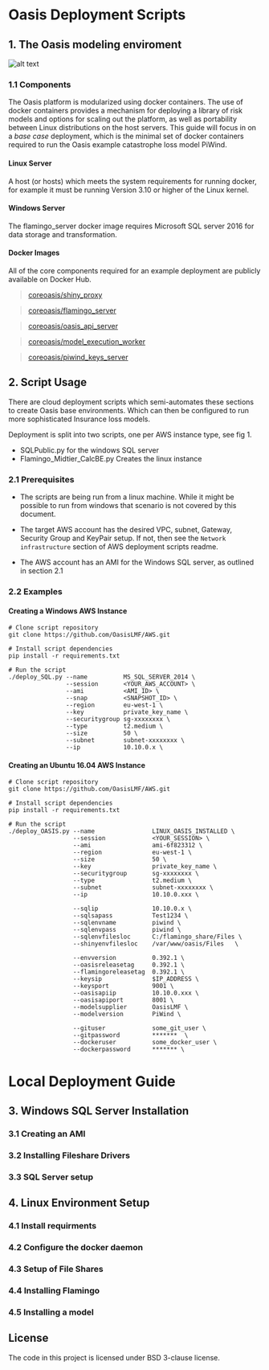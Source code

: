 # Oasis Deployment Scripts

## 1. The Oasis modeling enviroment

![alt text](https://github.com/OasisLMF/deployment/raw/assets/fig_oasis_environment.png )



### 1.1 Components
The Oasis platform is modularized using docker containers. The use of docker containers provides a mechanism for deploying a library of risk models and options for scaling out the platform, as well as portability between Linux distributions on the host servers. This guide will focus in on a *base case* deployment, which is the minimal set of docker containers required to run the Oasis example catastrophe loss model PiWind.

#### Linux Server
A host (or hosts) which meets the system requirements for running docker, for example it must be running Version 3.10 or higher of the Linux kernel.


#### Windows Server
The flamingo_server docker image requires Microsoft SQL server 2016 for data storage and transformation.

#### Docker Images
All of the core components required for an example deployment are publicly available on Docker Hub.


>  [coreoasis/shiny_proxy](https://hub.docker.com/r/coreoasis/shiny_proxy)


>  [coreoasis/flamingo_server](https://hub.docker.com/r/coreoasis/flamingo_server)


>  [coreoasis/oasis_api_server](https://hub.docker.com/r/coreoasis/oasis_api_server)

>  [coreoasis/model_execution_worker](https://hub.docker.com/r/coreoasis/model_execution_worker)

>  [coreoasis/piwind_keys_server](https://hub.docker.com/r/coreoasis/piwind_keys_server)


<!--- ### 1.2 Optional Components -->

## 2. Script Usage
There are cloud deployment scripts which semi-automates these sections to create Oasis base environments. Which can then be configured to run more sophisticated Insurance loss models.

Deployment is split into two scripts, one per AWS instance type, see fig 1.
* SQLPublic.py for the windows SQL server
* Flamingo_Midtier_CalcBE.py Creates the linux instance

### 2.1 Prerequisites
* The scripts are being run from a linux machine. While it might be possible to run from windows that scenario is not covered by this document.

* The target AWS account has the desired VPC, subnet, Gateway, Security Group and KeyPair setup. If not, then see the `Network infrastructure` section of AWS deployment scripts readme.

* The AWS account has an AMI for the Windows SQL server, as outlined in section 2.1

### 2.2 Examples

#### Creating a Windows AWS Instance
```
# Clone script repository
git clone https://github.com/OasisLMF/AWS.git

# Install script dependencies  
pip install -r requirements.txt

# Run the script
./deploy_SQL.py --name          MS_SQL_SERVER_2014 \
                --session       <YOUR_AWS_ACCOUNT> \
                --ami           <AMI_ID> \
                --snap          <SNAPSHOT_ID> \
                --region        eu-west-1 \
                --key           private_key_name \
                --securitygroup sg-xxxxxxxx \
                --type          t2.medium \
                --size          50 \
                --subnet        subnet-xxxxxxxx \
                --ip            10.10.0.x \
```

#### Creating an Ubuntu 16.04 AWS Instance
```
# Clone script repository
git clone https://github.com/OasisLMF/AWS.git

# Install script dependencies  
pip install -r requirements.txt

# Run the script
./deploy_OASIS.py --name                LINUX_OASIS_INSTALLED \
                  --session             <YOUR_SESSION> \
                  --ami                 ami-6f823312 \
                  --region              eu-west-1 \
                  --size                50 \
                  --key                 private_key_name \
                  --securitygroup       sg-xxxxxxxx \
                  --type                t2.medium \
                  --subnet              subnet-xxxxxxxx \
                  --ip                  10.10.0.xxx \

                  --sqlip               10.10.0.x \
                  --sqlsapass           Test1234 \
                  --sqlenvname          piwind \
                  --sqlenvpass          piwind \
                  --sqlenvfilesloc      C:/flamingo_share/Files \
                  --shinyenvfilesloc    /var/www/oasis/Files   \

                  --envversion          0.392.1 \
                  --oasisreleasetag     0.392.1 \
                  --flamingoreleasetag  0.392.1 \
                  --keysip              $IP_ADDRESS \
                  --keysport            9001 \
                  --oasisapiip          10.10.0.xxx \
                  --oasisapiport        8001 \
                  --modelsupplier       OasisLMF \
                  --modelversion        PiWind \

                  --gituser             some_git_user \
                  --gitpassword         *******  \
                  --dockeruser          some_docker_user \
                  --dockerpassword      ******* \
```

# Local Deployment Guide


## 3. Windows SQL Server Installation

### 3.1 Creating an AMI
### 3.2 Installing Fileshare Drivers
### 3.3 SQL Server setup

## 4. Linux Environment Setup

### 4.1 Install requirments
### 4.2 Configure the docker daemon
### 4.3 Setup of File Shares
### 4.4 Installing Flamingo
### 4.5 Installing a model

## License
The code in this project is licensed under BSD 3-clause license.

<!---

# AWS
Provides a fully automated build of the Oasis platform on AWS. Alternatively, the scripts can be used to deploy a standalone system via a more manual process.



- [Prerequisites](#prerequisites)
    - [Python](#python)
    - [AWS](#aws)
    - [Github and Dockerhub](#github-and-dockerhub)
    - [SQL Server AMI](#sql-server-ami)
- [Dependencies](#dependencies)
- [Configuration](#configuration)
- [Documentation](#documentation)
    - [Flamingo Server Configuration](#flamingo-server-configuration)
    - [OASIS Environment Directories](#oasis-environment-directories)
    - [Docker Containers](#docker-containers)
- [Licence](#licence)



## Prerequisites

### Python

Minimum version of Python is 3.2 (from [pyqver](https://github.com/ghewgill/pyqver)).

### AWS

You need the [AWS CLI](https://aws.amazon.com/cli/?nc1=f_ls) installed. Most options depend on your AWS setup. You can configure the AWS `credentials` file – located at `~/.aws/credentials` on Linux, macOS, or Unix, or at `C:\Users\USERNAME\.aws\credentials` on Windows. This file can contain multiple named profiles in addition to a default profile.

### Github and Dockerhub

You need a GitHub account and a Dockerhub account with access to private OASISLMF repositories and docker images.

### SQL Server AMI

You need to have a SQL Server AMI based on preconfigured SQL server on Windows, that has the necessary configuraton on the SQL server for the Oasis environment.

Follow these steps to configure your SQL Server AMI:

**Network infrastructure:**

1. Create a VPC. For instance:
    - CIDR: `10.0.0.0/16`
    - DNS resolution: yes
    - DNS hostnames: no
1. Create subnet  and a subnet for your Flamingo installation. For instance:
    - CIDR: `10.0.1.0/24`
    - Auto-assign Public IP: yes (_Subnet Actions_ menu)
1. Create Internet Gateway for the VPC, and attach it the the VPC (_Actions_ menu).
1. Add route to the Internet gateway to subnet route table with destination `0.0.0.0/0`.
1. Create Security Group for Remote Desktop Connection:
    - Type: RDP
    - Protocol: TCP
    - Port Range: `3389`
    - Source: `0.0.0.0/0` (all Internet)
1. Create Security Group for SQL Server and file sharing:
    ![SQL Server and file sharing security group](doc/pics/sql-server-and-file-sharing-security-group.png)

**SQL Server AMI:**

1. Create EC2 instance from Community AMIs: Windows_Server-2012-R2_RTM-English-64Bit-SQL_2016_SP1_Web:
    - Type: _t2.medium_
    - Volume: _50GB SSD gp2 not encrypted_
    - IAM: no role
    - Security groups: select the two security groups for RDP connection, SQL server and file sharing.
1. Get Windows Password (_Actions_ menu) for _Administrator_ user. Keep it safe for later AMI instance access.
2. Launch SQL Server instance and connect to it from your local machine with Microsoft Remote Desktop.
3. Run Update Windows.
4. Download and install [Microsoft Access Database Engine 2010 (x64)](https://www.microsoft.com/en-US/download/details.aspx?id=13255).
5. Create `flamingo_share` directory under `C:\`, and setup file share:
    - Do not turn share on public network, only private.
    - Add a new user `flamingo`/_password_ to full access list.
6. [Update SSMS](https://docs.microsoft.com/en-us/sql/ssms/download-sql-server-management-studio-ssms?view=sql-server-2017) with latest version.
7. Allow _sa_ remote connection to SQL Server:
    - Use SQL Server Management Studio to connect to your database server using Windows Authentication with _Administrator_ user.
    - Expand the _Security_ and _Logins_ groups, and open _sa_ account properties.
    - On the default screen (_General_) set a new _Password_ as you see fit. Save it for database access from repository scripts.
    - Select the _Status_ screen on the left, and set the _Login:_ option to _Enabled_.
    - Right-click the root node (this will name your SQL server) and select _Properties_.
    - Select the _Security_ screen on the left, and set _Server authentication_ to _SQL Server and Windows Authentication mode_.
    - From _Services_ program, restart _SQL Server (MSSQLSERVER)_ service.
10. Create an image from your instance (_Actions_ menu).

## Dependencies

- [Boto3](https://github.com/boto/boto3).

Don't forget to add new dependencies to requirement file:

```sh
pip freeze > requirements.txt
```

## Configuration

This package uses `virtualenv` to configure Python dependencies. After cloning the repository you can install a virtual environment from the command line:

```sh
virtualenv -p python3 env
```

Then, activate the virtual environment and install depedencies:

```sh
source env/bin/activate
pip install -r requirements.txt
```

## Documentation

- `SQLPublic.py` creates a SQL Server instance based on private preconfigured AMI.
- `Flamingo_Midtier_CalcBE.py` creates Flamingo server from CentOS public AMI. It depends on SQL Server and must be run after `SQLPublic.py`. It uses startup script to configure Flamingo components:
    - Flamingo Shiny server from docker image.
    - Midtiers from docker images.
    - Shared folder with SQL Server.

### Flamingo Server Configuration


All operations are done under `centos` user.

Packages:
- Docker CE
- Docker Compose
- CIFS tools in order to access SQL Server shared directory (the SMB/CIFS protocol is a standard file sharing protocol widely deployed on Microsoft Windows machines.)
- `mssql-tools` to access SQL Server database from Linux.

### OASIS Environment Directories

- `/home/centos/download`
- `/home/centos/upload`
- `/home/centos/model_data`
- `/home/centos/flamingo_share`: Shared directory with SQL Server instance.
- `/home/centos/.flamingo_share_credentials`: Credentials for `cifs` tools to mount SQL Server `flamingo_share` directory at `/home/centos/flamingo_share`.
- `/home/centos/Flamingo/Files`: Directory structure skeleton for SQL Server. Its content (empty directories) is copied to SQL Server `flamingo_share` directory.

1. Copy transformation and validation files, and model files to SQL Server shared directory.
1. Create SQL Server DB. Uses `Flamingo/SQLFiles/aws_create_db.py` script to create SQL Server database.
2. Upload PiWind data to SQL Server (`PiWind/SQLFiles/load_data.py`).
4. Run docker container `coreoasis/flamingo_shiny`. It is configured using [`Dockerfile.flamingo_shiny`](https://github.com/OasisLMF/Flamingo/blob/master/Dockerfile.flamingo_shiny). It contains the Flamingo web app from [`BFE_RShiny`](https://github.com/OasisLMF/Flamingo/tree/master/BFE_RShiny) directory.
5. Compose with containers:
    - `/home/centos/Flamingo/build/flamingo.yml`
    - `/home/centos/OasisApi/build/oasisapi.yml`
    - `/home/centos/OasisApi/build/oasisworker.yml`
    - `/home/centos/OasisPiWind/build/oasispiwindkeysserver.yml`

### Docker Containers

- ShinyProxy: [ShinyProxy](https://www.shinyproxy.io/) is used to deploy Shiny apps.
- Flamingo Server: Flamingo Shiny web app served by ShinyProxy.

## License
The code in this project is licensed under BSD 3-clause license.

-->
